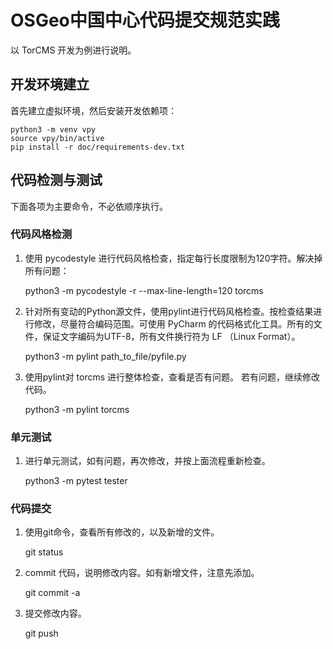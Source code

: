 # OSGeo中国中心代码提交规范实践

以 TorCMS 开发为例进行说明。

## 开发环境建立

首先建立虚拟环境，然后安装开发依赖项：

    python3 -m venv vpy
    source vpy/bin/active
    pip install -r doc/requirements-dev.txt


## 代码检测与测试

下面各项为主要命令，不必依顺序执行。

### 代码风格检测

1. 使用 pycodestyle 进行代码风格检查，指定每行长度限制为120字符。解决掉所有问题：

    python3 -m pycodestyle -r --max-line-length=120 torcms

1. 针对所有变动的Python源文件，使用pylint进行代码风格检查。按检查结果进行修改，尽量符合编码范围。可使用 PyCharm 的代码格式化工具。所有的文件，保证文字编码为UTF-8，所有文件换行符为 LF （Linux Format）。

    python3 -m pylint path_to_file/pyfile.py

1. 使用pylint对 torcms 进行整体检查，查看是否有问题。 若有问题，继续修改代码。

    python3 -m pylint torcms
    
### 单元测试

1. 进行单元测试，如有问题，再次修改，并按上面流程重新检查。

    python3 -m pytest tester
    
### 代码提交
    
1. 使用git命令，查看所有修改的，以及新增的文件。

    git status

1. commit 代码，说明修改内容。如有新增文件，注意先添加。

    git commit -a

1. 提交修改内容。

    git push
